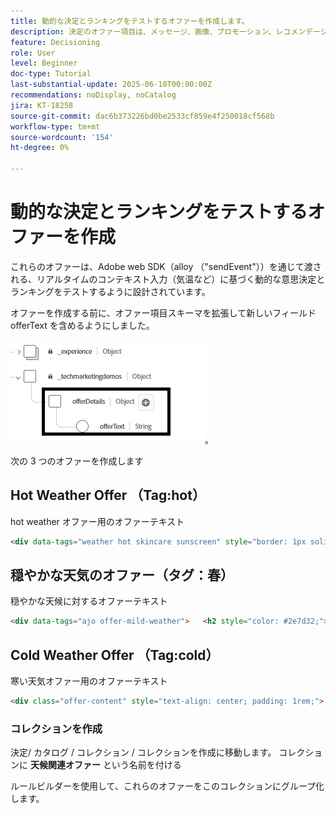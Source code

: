 ```yaml
---
title: 動的な決定とランキングをテストするオファーを作成します。
description: 決定のオファー項目は、メッセージ、画像、プロモーション、レコメンデーションなど、パーソナライズされたコンテンツの単一の部分を表し、定義されたルールと条件に基づいてユーザーに配信できます。
feature: Decisioning
role: User
level: Beginner
doc-type: Tutorial
last-substantial-update: 2025-06-10T00:00:00Z
recommendations: noDisplay, noCatalog
jira: KT-18258
source-git-commit: dac6b373226bd0be2533cf859e4f250018cf568b
workflow-type: tm+mt
source-wordcount: '154'
ht-degree: 0%

---
```



# 動的な決定とランキングをテストするオファーを作成

これらのオファーは、Adobe web SDK（alloy （&quot;sendEvent&quot;））を通じて渡される、リアルタイムのコンテキスト入力（気温など）に基づく動的な意思決定とランキングをテストするように設計されています。

オファーを作成する前に、オファー項目スキーマを拡張して新しいフィールド offerText を含めるようにしました。

![offer-schema](assets/offer-schema.png)。

次の 3 つのオファーを作成します


## Hot Weather Offer （Tag:hot）

hot weather オファー用のオファーテキスト

```html
<div data-tags="weather hot skincare sunscreen" style="border: 1px solid #e0e0e0; padding: 1.5rem; border-radius: 10px; background-color: #fff3e0;">   <h2 style="color: #e65100;">Protect Your Skin This Summer</h2>   <p>High temperatures mean high UV risk. Get <strong>20% off</strong> our dermatologist-recommended sunscreens and skin protection kits.</p>   <p>Offer valid this week only for areas with temperatures over 90°F.</p>   <a href="#" style="display:inline-block; margin-top:1rem; padding:0.75rem 1.5rem; background:#e65100; color:white; border-radius:5px; text-decoration:none;">Shop Sunscreen</a> </div>
```


## 穏やかな天気のオファー（タグ：春）

穏やかな天候に対するオファーテキスト

```html
<div data-tags="ajo offer-mild-weather">   <h2 style="color: #2e7d32;">🌤️ Enjoy the Outdoors — Gear Up Now!</h2>   <p style="font-size: 1.1rem;">Perfect weather to be outside! Check out our selection of <strong>picnic sets, walking shoes, and fitness accessories</strong> for your next outdoor adventure.</p>   <p style="font-size: 1.1rem;">Get <strong>free shipping</strong> on all outdoor gear this week.</p>   <a href="#" style="display:inline-block;padding:0.75rem 1.5rem;background:#2e7d32;color:white;border-radius:6px;text-decoration:none;margin-top:1rem;">Explore Outdoor Picks</a> </div>
```

## Cold Weather Offer （Tag:cold）

寒い天気オファー用のオファーテキスト

```html
<div class="offer-content" style="text-align: center; padding: 1rem;">   <img src="https://raw.githubusercontent.com/gbedekar489/gbedekar489.github.io/main/weather/pexels-romanp-16170.jpg"         alt="Winter clothing"         style="width: 100%; max-width: 400px; border-radius: 12px; margin-bottom: 1rem;">   <h2>Cold Weather, Hot Deals 🧤</h2>   <p>Stay warm in style with our exclusive <strong>25% off</strong> winter outerwear. From puffer jackets to wool scarves, find the perfect layers to beat the chill.</p>   <p><strong>Use code:</strong> <code>WINTER25</code> at checkout</p>   <p><em>Limited time offer. While supplies last.</em></p> </div>
```

### コレクションを作成

決定/ カタログ / コレクション / コレクションを作成に移動します。
コレクションに **天候関連オファー** という名前を付ける

ルールビルダーを使用して、これらのオファーをこのコレクションにグループ化します。

